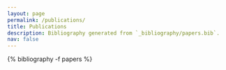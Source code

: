 ```yaml
---
layout: page
permalink: /publications/
title: Publications
description: Bibliography generated from `_bibliography/papers.bib`.
nav: false
---
```


<div class="publications">
  {% bibliography -f papers %}
</div>
